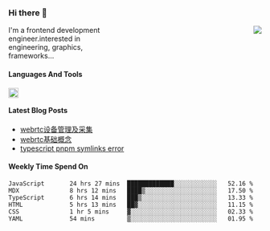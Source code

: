 <!--
**zhaohuanyuu/zhaohuanyuu** is a ✨ _special_ ✨ repository because its `README.md` (this file) appears on your GitHub profile.
-->

### Hi there 👋

<picture>
  <source media="(prefers-color-scheme: dark)" srcset="https://github-readme-stats.vercel.app/api?username=zhaohuanyuu&count_private=true&show_icons=true&theme=city_lights&hide_title=true">
  <img align="right" src="https://github-readme-stats.vercel.app/api?username=zhaohuanyuu&count_private=true&show_icons=true&hide_title=true">
</picture>

<p align="left" style="width:40%">I'm a frontend development engineer.interested in engineering, graphics, frameworks...</p>

#### Languages And Tools

<img align="left" height="20" src="https://skillicons.dev/icons?i=js,ts,nodejs,react,vue,gatsby,materialui,graphql,nestjs,electron,flutter" />

</br>

#### Latest Blog Posts
<!-- BLOG-POST-LIST:START -->
- [webrtc设备管理及采集](https://zhy.gatsbyjs.io/blog/webrtc-device)
- [webrtc基础概念](https://zhy.gatsbyjs.io/blog/webrtc-basic)
- [typescript pnpm symlinks error](https://zhy.gatsbyjs.io/blog/ts-pnpm)
<!-- BLOG-POST-LIST:END -->

#### Weekly Time Spend On
<!--START_SECTION:waka-->

```text
JavaScript       24 hrs 27 mins  █████████████░░░░░░░░░░░░   52.16 %
MDX              8 hrs 12 mins   ████▒░░░░░░░░░░░░░░░░░░░░   17.50 %
TypeScript       6 hrs 14 mins   ███▒░░░░░░░░░░░░░░░░░░░░░   13.33 %
HTML             5 hrs 13 mins   ██▓░░░░░░░░░░░░░░░░░░░░░░   11.15 %
CSS              1 hr 5 mins     ▓░░░░░░░░░░░░░░░░░░░░░░░░   02.33 %
YAML             54 mins         ▒░░░░░░░░░░░░░░░░░░░░░░░░   01.95 %
```

<!--END_SECTION:waka-->
